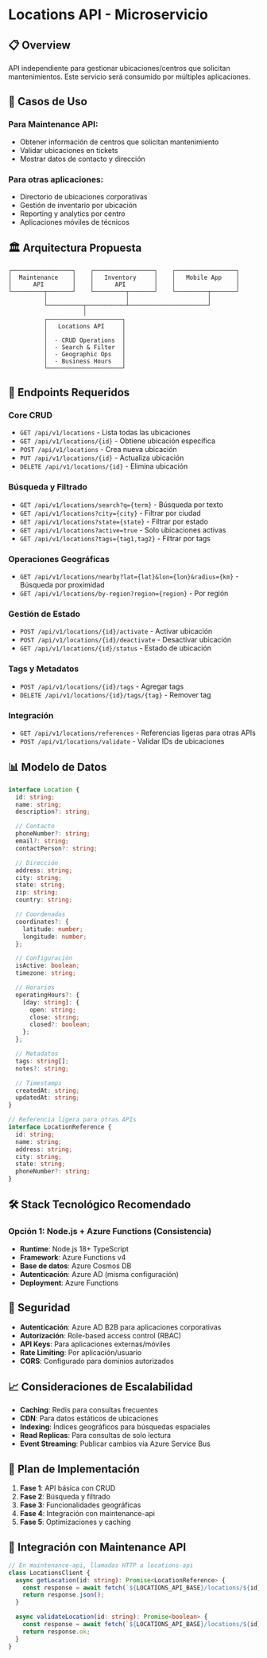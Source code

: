 # Locations API - Microservicio

## 📋 Overview

API independiente para gestionar ubicaciones/centros que solicitan mantenimientos. Este servicio será consumido por múltiples aplicaciones.

## 🎯 **Casos de Uso**

### **Para Maintenance API:**

- Obtener información de centros que solicitan mantenimiento
- Validar ubicaciones en tickets
- Mostrar datos de contacto y dirección

### **Para otras aplicaciones:**

- Directorio de ubicaciones corporativas
- Gestión de inventario por ubicación
- Reporting y analytics por centro
- Aplicaciones móviles de técnicos

## 🏛️ **Arquitectura Propuesta**

```
┌─────────────────┐    ┌─────────────────┐    ┌─────────────────┐
│  Maintenance    │    │   Inventory     │    │   Mobile App    │
│      API        │    │      API        │    │                 │
└─────────┬───────┘    └─────────┬───────┘    └─────────┬───────┘
          │                      │                      │
          └──────────┬───────────┴──────────────────────┘
                     │
          ┌─────────────────────┐
          │   Locations API     │
          │                     │
          │  - CRUD Operations  │
          │  - Search & Filter  │
          │  - Geographic Ops   │
          │  - Business Hours   │
          └─────────────────────┘
```

## 🔗 **Endpoints Requeridos**

### **Core CRUD**

- `GET /api/v1/locations` - Lista todas las ubicaciones
- `GET /api/v1/locations/{id}` - Obtiene ubicación específica
- `POST /api/v1/locations` - Crea nueva ubicación
- `PUT /api/v1/locations/{id}` - Actualiza ubicación
- `DELETE /api/v1/locations/{id}` - Elimina ubicación

### **Búsqueda y Filtrado**

- `GET /api/v1/locations/search?q={term}` - Búsqueda por texto
- `GET /api/v1/locations?city={city}` - Filtrar por ciudad
- `GET /api/v1/locations?state={state}` - Filtrar por estado
- `GET /api/v1/locations?active=true` - Solo ubicaciones activas
- `GET /api/v1/locations?tags={tag1,tag2}` - Filtrar por tags

### **Operaciones Geográficas**

- `GET /api/v1/locations/nearby?lat={lat}&lon={lon}&radius={km}` - Búsqueda por proximidad
- `GET /api/v1/locations/by-region?region={region}` - Por región

### **Gestión de Estado**

- `POST /api/v1/locations/{id}/activate` - Activar ubicación
- `POST /api/v1/locations/{id}/deactivate` - Desactivar ubicación
- `GET /api/v1/locations/{id}/status` - Estado de ubicación

### **Tags y Metadatos**

- `POST /api/v1/locations/{id}/tags` - Agregar tags
- `DELETE /api/v1/locations/{id}/tags/{tag}` - Remover tag

### **Integración**

- `GET /api/v1/locations/references` - Referencias ligeras para otras APIs
- `POST /api/v1/locations/validate` - Validar IDs de ubicaciones

## 📊 **Modelo de Datos**

```typescript
interface Location {
  id: string;
  name: string;
  description?: string;

  // Contacto
  phoneNumber?: string;
  email?: string;
  contactPerson?: string;

  // Dirección
  address: string;
  city: string;
  state: string;
  zip: string;
  country: string;

  // Coordenadas
  coordinates?: {
    latitude: number;
    longitude: number;
  };

  // Configuración
  isActive: boolean;
  timezone: string;

  // Horarios
  operatingHours?: {
    [day: string]: {
      open: string;
      close: string;
      closed?: boolean;
    };
  };

  // Metadatos
  tags: string[];
  notes?: string;

  // Timestamps
  createdAt: string;
  updatedAt: string;
}

// Referencia ligera para otras APIs
interface LocationReference {
  id: string;
  name: string;
  address: string;
  city: string;
  state: string;
  phoneNumber?: string;
}
```

## 🛠️ **Stack Tecnológico Recomendado**

### **Opción 1: Node.js + Azure Functions** (Consistencia)

- **Runtime**: Node.js 18+ TypeScript
- **Framework**: Azure Functions v4
- **Base de datos**: Azure Cosmos DB
- **Autenticación**: Azure AD (misma configuración)
- **Deployment**: Azure Functions

## 🔐 **Seguridad**

- **Autenticación**: Azure AD B2B para aplicaciones corporativas
- **Autorización**: Role-based access control (RBAC)
- **API Keys**: Para aplicaciones externas/móviles
- **Rate Limiting**: Por aplicación/usuario
- **CORS**: Configurado para dominios autorizados

## 📈 **Consideraciones de Escalabilidad**

- **Caching**: Redis para consultas frecuentes
- **CDN**: Para datos estáticos de ubicaciones
- **Indexing**: Índices geográficos para búsquedas espaciales
- **Read Replicas**: Para consultas de solo lectura
- **Event Streaming**: Publicar cambios via Azure Service Bus

## 🚀 **Plan de Implementación**

1. **Fase 1**: API básica con CRUD
2. **Fase 2**: Búsqueda y filtrado
3. **Fase 3**: Funcionalidades geográficas
4. **Fase 4**: Integración con maintenance-api
5. **Fase 5**: Optimizaciones y caching

## 💾 **Integración con Maintenance API**

```typescript
// En maintenance-api, llamadas HTTP a locations-api
class LocationsClient {
  async getLocation(id: string): Promise<LocationReference> {
    const response = await fetch(`${LOCATIONS_API_BASE}/locations/${id}`);
    return response.json();
  }

  async validateLocation(id: string): Promise<boolean> {
    const response = await fetch(`${LOCATIONS_API_BASE}/locations/${id}/validate`);
    return response.ok;
  }
}
```
